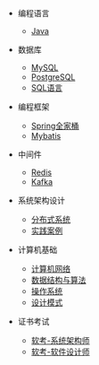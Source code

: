 * 编程语言
  * [Java](编程语言/Java/)
* 数据库
  * [MySQL](数据/MySQL/)
  * [PostgreSQL](数据库/PostgreSQL/)
  * [SQL语言](数据库/Java/)

* 编程框架
  * [Spring全家桶](编程框架/Spring全家桶/)
  * [Mybatis](编程框架/Mybatis/)

* 中间件
  * [Redis](中间件/Redis/)
  * [Kafka](中间件/Kafka/)

* 系统架构设计
  * [分布式系统](系统架构/分布式系统/)
  * [实践案例](系统架构/实践案例/)

* 计算机基础
  * [计算机网络](计算机基础/分布式系统/)
  * [数据结构与算法](计算机基础/数据结构与算法/)
  * [操作系统](计算机基础/操作系统/)
  * [设计模式](计算机基础/设计模式/)

* 证书考试
  * [软考-系统架构师](证书考试/软考-系统架构师/)
  * [软考-软件设计师](证书考试/软考-软件设计师/)  